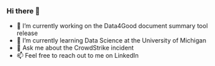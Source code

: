 ### Hi there 👋

- 🔭 I’m currently working on the Data4Good document summary tool release
- 🌱 I’m currently learning Data Science at the University of Michigan
- 💬 Ask me about the CrowdStrike incident
- 📫 Feel free to reach out to me on LinkedIn

<!--
**zymoncone/zymoncone** is a ✨ _special_ ✨ repository because its `README.md` (this file) appears on your GitHub profile.

Here are some ideas to get you started:

- 🔭 I’m currently working on ...
- 🌱 I’m currently learning ...
- 👯 I’m looking to collaborate on ...
- 🤔 I’m looking for help with ...
- 💬 Ask me about ...
- 📫 How to reach me: ...
- 😄 Pronouns: ...
- ⚡ Fun fact: ...
-->
